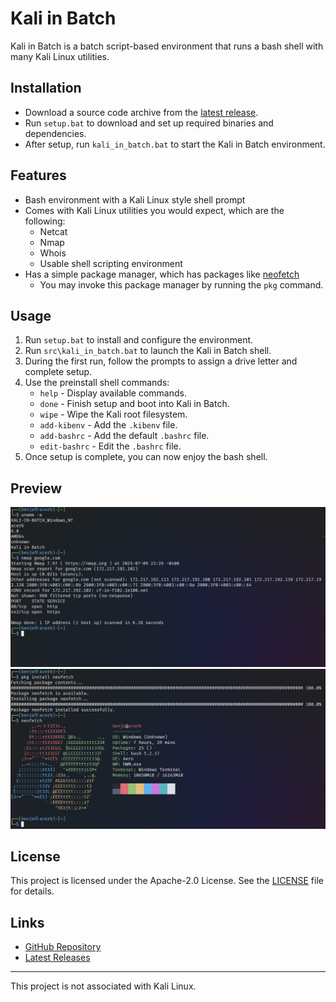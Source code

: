 # Kali in Batch

Kali in Batch is a batch script-based environment that runs a bash shell with many Kali Linux utilities.

## Installation

* Download a source code archive from the [latest release](https://github.com/Kali-in-Batch/kali-in-batch/releases/latest).
* Run `setup.bat` to download and set up required binaries and dependencies.
* After setup, run `kali_in_batch.bat` to start the Kali in Batch environment.

## Features

* Bash environment with a Kali Linux style shell prompt
* Comes with Kali Linux utilities you would expect, which are the following:
  * Netcat
  * Nmap
  * Whois
  * Usable shell scripting environment
* Has a simple package manager, which has packages like [neofetch](https://github.com/dylanaraps/neofetch)
  * You may invoke this package manager by running the `pkg` command.

## Usage

1. Run `setup.bat` to install and configure the environment.
2. Run `src\kali_in_batch.bat` to launch the Kali in Batch shell.
3. During the first run, follow the prompts to assign a drive letter and complete setup.
4. Use the preinstall shell commands:
   * `help` - Display available commands.
   * `done` - Finish setup and boot into Kali in Batch.
   * `wipe` - Wipe the Kali root filesystem.
   * `add-kibenv` - Add the `.kibenv` file.
   * `add-bashrc` - Add the default `.bashrc` file.
   * `edit-bashrc` - Edit the `.bashrc` file.
5. Once setup is complete, you can now enjoy the bash shell.

## Preview

![image of a terminal nmap scan with uname -a output above](./assets/image.png)
![image of a terminal neofetch](./assets/image2.png)

## License

This project is licensed under the Apache-2.0 License. See the [LICENSE](LICENSE) file for details.

## Links

* [GitHub Repository](https://github.com/Kali-in-Batch/kali-in-batch)
* [Latest Releases](https://github.com/Kali-in-Batch/kali-in-batch/releases/latest)

---

This project is not associated with Kali Linux.
